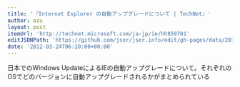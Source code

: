 ```yaml
---
title: '『Internet Explorer の自動アップグレードについて | TechNet』'
author: azu
layout: post
itemUrl: 'http://technet.microsoft.com/ja-jp/ie/hh859701'
editJSONPath: 'https://github.com/jser/jser.info/edit/gh-pages/data/2012/03/index.json'
date: '2012-03-24T06:20:00+00:00'
---
```

日本でのWindows UpdateによるIEの自動アップグレードについて。それぞれのOSでどのバージョンに自動アップグレードされるかがまとめられている
